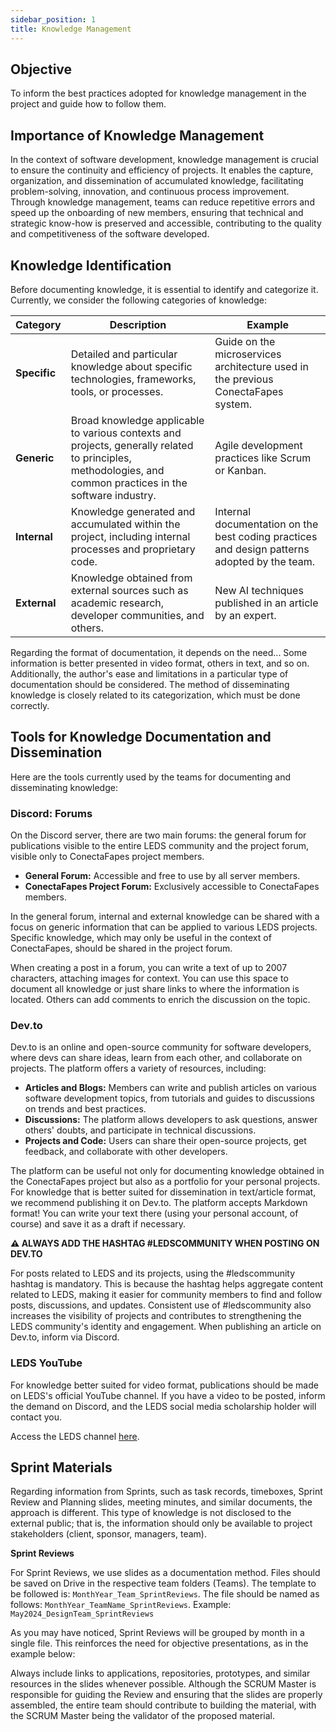 ```yaml
---
sidebar_position: 1
title: Knowledge Management
---
```

## Objective
To inform the best practices adopted for knowledge management in the project and guide how to follow them.

## Importance of Knowledge Management

In the context of software development, knowledge management is crucial to ensure the continuity and efficiency of projects. It enables the capture, organization, and dissemination of accumulated knowledge, facilitating problem-solving, innovation, and continuous process improvement. Through knowledge management, teams can reduce repetitive errors and speed up the onboarding of new members, ensuring that technical and strategic know-how is preserved and accessible, contributing to the quality and competitiveness of the software developed.

## Knowledge Identification

Before documenting knowledge, it is essential to identify and categorize it. Currently, we consider the following categories of knowledge:

| Category   | Description                                                                 | Example                                                                           |
|------------|-----------------------------------------------------------------------------|-----------------------------------------------------------------------------------|
| **Specific** | Detailed and particular knowledge about specific technologies, frameworks, tools, or processes. | Guide on the microservices architecture used in the previous ConectaFapes system.  |
| **Generic**  | Broad knowledge applicable to various contexts and projects, generally related to principles, methodologies, and common practices in the software industry. | Agile development practices like Scrum or Kanban.                                  |
| **Internal** | Knowledge generated and accumulated within the project, including internal processes and proprietary code. | Internal documentation on the best coding practices and design patterns adopted by the team. |
| **External** | Knowledge obtained from external sources such as academic research, developer communities, and others. | New AI techniques published in an article by an expert.                            |

Regarding the format of documentation, it depends on the need... Some information is better presented in video format, others in text, and so on. Additionally, the author's ease and limitations in a particular type of documentation should be considered. The method of disseminating knowledge is closely related to its categorization, which must be done correctly.

## Tools for Knowledge Documentation and Dissemination

Here are the tools currently used by the teams for documenting and disseminating knowledge:

### Discord: Forums

On the Discord server, there are two main forums: the general forum for publications visible to the entire LEDS community and the project forum, visible only to ConectaFapes project members.

- **General Forum:** Accessible and free to use by all server members.
- **ConectaFapes Project Forum:** Exclusively accessible to ConectaFapes members.

In the general forum, internal and external knowledge can be shared with a focus on generic information that can be applied to various LEDS projects. Specific knowledge, which may only be useful in the context of ConectaFapes, should be shared in the project forum.

When creating a post in a forum, you can write a text of up to 2007 characters, attaching images for context. You can use this space to document all knowledge or just share links to where the information is located. Others can add comments to enrich the discussion on the topic.

### Dev.to

Dev.to is an online and open-source community for software developers, where devs can share ideas, learn from each other, and collaborate on projects. The platform offers a variety of resources, including:

- **Articles and Blogs:** Members can write and publish articles on various software development topics, from tutorials and guides to discussions on trends and best practices.
- **Discussions:** The platform allows developers to ask questions, answer others' doubts, and participate in technical discussions.
- **Projects and Code:** Users can share their open-source projects, get feedback, and collaborate with other developers.

The platform can be useful not only for documenting knowledge obtained in the ConectaFapes project but also as a portfolio for your personal projects. For knowledge that is better suited for dissemination in text/article format, we recommend publishing it on Dev.to. The platform accepts Markdown format! You can write your text there (using your personal account, of course) and save it as a draft if necessary.

**⚠️ ALWAYS ADD THE HASHTAG #LEDSCOMMUNITY WHEN POSTING ON DEV.TO**

For posts related to LEDS and its projects, using the #ledscommunity hashtag is mandatory. This is because the hashtag helps aggregate content related to LEDS, making it easier for community members to find and follow posts, discussions, and updates. Consistent use of #ledscommunity also increases the visibility of projects and contributes to strengthening the LEDS community's identity and engagement. When publishing an article on Dev.to, inform via Discord.

### LEDS YouTube

For knowledge better suited for video format, publications should be made on LEDS's official YouTube channel. If you have a video to be posted, inform the demand on Discord, and the LEDS social media scholarship holder will contact you.

Access the LEDS channel [here](https://www.youtube.com/LEDS).


## Sprint Materials

Regarding information from Sprints, such as task records, timeboxes, Sprint Review and Planning slides, meeting minutes, and similar documents, the approach is different. This type of knowledge is not disclosed to the external public; that is, the information should only be available to project stakeholders (client, sponsor, managers, team).

**Sprint Reviews**

For Sprint Reviews, we use slides as a documentation method. Files should be saved on Drive in the respective team folders (Teams). The template to be followed is: `MonthYear_Team_SprintReviews`. The file should be named as follows: `MonthYear_TeamName_SprintReviews`. Example: `May2024_DesignTeam_SprintReviews`

As you may have noticed, Sprint Reviews will be grouped by month in a single file. This reinforces the need for objective presentations, as in the example below:

Always include links to applications, repositories, prototypes, and similar resources in the slides whenever possible. Although the SCRUM Master is responsible for guiding the Review and ensuring that the slides are properly assembled, the entire team should contribute to building the material, with the SCRUM Master being the validator of the proposed material.